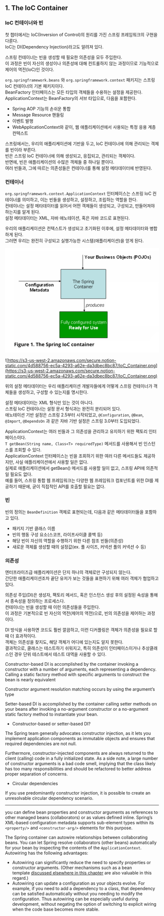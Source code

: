 ## 1. The IoC Container

### IoC 컨테이너와 빈

첫 챕터에서는 IoC(Inversion of Control)의 원리를 가진 스프링 프레임워크의 구현을 다룬다.  
IoC는 DI(Dependency Injection)라고도 알려져 있다.  

스프링 컨테이너는 빈을 생성할 때 필요한 의존성을 모두 주입한다.  
이 과정은 빈이 자신의 생성이나 의존성에 대해 컨트롤하지 않는 과정이므로 기능적으로 제어의 역전(IoC)인 것이다.  

`org.springframework.beans` 와 `org.springframework.context` 패키지는 스프링 IoC 컨테이너의 기본 패키지이다.  
BeanFactory 인터페이스는 모든 타입의 객체들을 수용하는 설정을 제공한다.  
ApplicationContext는 BeanFactory의 서브 타입으로, 다음을 포함한다.  

- Spring AOP 기능의 손쉬운 통합
- Message Resource 핸들링
- 이벤트 발행
- WebApplicationContext와 같이, 웹 애플리케이션에서 사용되는 특정 응용 계층 컨텍스트

스프링에서는, 우리의 애플리케이션에 기반을 두고, IoC 컨테이너에 의해 관리되는 객체를 빈이라 부른다.  
빈은 스프링 IoC 컨테이너에 의해 생성되고, 응집되고, 관리되는 객체이다.  
반면에, 빈은 애플리케이션의 수많은 객체들 중 하나일 뿐이다.  
여러 빈들과, 그에 따르는 의존성들은 컨테이너를 통해 설정 메타데이터에 반영된다.  

### 컨테이너

`org.springframework.context.ApplicationContext` 인터페이스는 스프링 IoC 컨테이너를 의미하고, 이는 빈들을 생성하고, 설정하고, 조립하는 역할을 한다.  
컨테이너는 설정 메타데이터를 읽어서 어떤 객체들이 생성되고, 구성되고, 만들어져야 하는지를 알게 된다.  
설정 메타데이터는 XML, 자바 애노테이션, 혹은 자바 코드로 표현된다.  

우리의 애플리케이션은 컨텍스트가 생성되고 초기화된 이후에, 설정 메타데이터와 병합하게 된다.  
그러면 우리는 완전히 구성되고 실행가능한 시스템(애플리케이션)을 얻게 된다.  

![](./images/IoC_Container.png)  

![https://s3-us-west-2.amazonaws.com/secure.notion-static.com/4d588756-ec5a-4293-a62e-da3dbec8bc87/IoC_Container.png](https://s3-us-west-2.amazonaws.com/secure.notion-static.com/4d588756-ec5a-4293-a62e-da3dbec8bc87/IoC_Container.png)

위의 설정 메타데이터는 우리 애플리케이션 개발자들에게 어떻게 스프링 컨테이너가 객체들을 생성하고, 구성할 수 있는지를 명시한다.  

설정 메타데이터는 XML 형식만 있는 것이 아니다.  
스프링 IoC 컨테이너는 설정 문서 형식과는 완전히 분리되어 있다.  
애노테이션 기반 설정은 스프링 2.5부터 시작되었고, `@Configuration`, `@Bean`, `@Import`, `@DependsOn` 과 같은 자바 기반 설정은 스프링 3.0부터 도입되었다.  

ApplicationContext는 여러 빈들과 그 의존성을 관리하고 유지하기 위한 팩토리 인터페이스이다.  
`T getBean(String name, Class<T> requiredType)` 메서드를 사용해서 빈 인스턴스를 조회할 수 있다.  
ApplicationContext 인터페이스는 빈을 조회하기 위한 여러 다른 메서드들도 제공하지만, 사실 애플리케이션에서 사용할 일은 없다.  
실제로 애플리케이션에서 getBean() 메서드를 사용할 일이 없고, 스프링 API에 의존적일 필요도 없다.  
예를 들어, 스프링 통합 웹 프레임워크는 다양한 웹 프레임워크 컴포넌트를 위한 DI를 제공하기 때문에, 굳이 직접적인 API를 호출할 필요는 없다.  

### 빈

빈의 정의는 `BeanDefinition` 객체로 표현되는데, 다음과 같은 메타데이터들을 포함하고 있다.  

- 패키지 기반 클래스 이름
- 빈의 행동 구성 요소(스코프, 라이프사이클 콜백 등)
- 해당 빈이 자신의 역할을 수행하기 위한 다른 참조 빈들(의존성)
- 새로운 객체를 생성할 때의 설정값(ex. 풀 사이즈, 커넥션 풀의 커넥션 수 등)

### 의존성

엔터프라이즈급 애플리케이션은 단지 하나의 객체로만 구성되지 않는다.  
간단한 애플리케이션조차 끝단 유저가 보는 것들을 표현하기 위해 여러 객체가 협업하고 있다.  

의존성 주입(DI)은 생성자, 팩토리 메서드, 혹은 인스턴스 생성 후의 설정된 속성을 통해서 종속성을 정의하는 프로세스다.  
컨테이너는 빈을 생성할 때 이런 의존성들을 주입한다.  
이 과정은 기본적으로 빈 자신의 역전(제어의 역전)으로, 빈의 의존성을 제어하는 과정이다.  

DI 방식을 사용하면 코드도 훨씬 깔끔하고, 이런 디커플링은 객체가 의존성을 필요로 할 때 더 효과적이다.  
객체는 의존성을 찾지도, 해당 객체가 어디에 있는지도 알지 못한다.  
결과적으로, 클래스는 테스트하기 쉬워지고, 특히 의존성이 인터페이스이거나 추상클래스인 경우 단위 테스트에서 테스트 대역을 사용할 수 있다.  

Constructor-based DI is accomplished by the container invoking a constructor with a number of arguments, each representing a dependency. Calling a static factory method with specific arguments to construct the bean is nearly equivalent

Constructor argument resolution matching occurs by using the argument’s type

Setter-based DI is accomplished by the container calling setter methods on your beans after invoking a no-argument constructor or a no-argument static factory method to instantiate your bean.

- Constructor-based or setter-based DI?

The Spring team generally advocates constructor injection, as it lets you implement application components as immutable objects and ensures that required dependencies are not null.

Furthermore, constructor-injected components are always returned to the client (calling) code in a fully initialized state. As a side note, a large number of constructor arguments is a bad code smell, implying that the class likely has too many responsibilities and should be refactored to better address proper separation of concerns.

- Circular dependencies

If you use predominantly constructor injection, it is possible to create an unresolvable circular dependency scenario.

---

you can define bean properties and constructor arguments as references to other managed beans (collaborators) or as values defined inline.
Spring’s XML-based configuration metadata supports sub-element types within its `<property/>` and `<constructor-arg/>` elements for this purpose.

The Spring container can autowire relationships between collaborating beans. You can let Spring resolve collaborators (other beans) automatically for your bean by inspecting the contents of the `ApplicationContext`. Autowiring has the following advantages:

- Autowiring can significantly reduce the need to specify properties or constructor arguments. (Other mechanisms such as a bean template [discussed elsewhere in this chapter](https://docs.spring.io/spring-framework/docs/current/reference/html/core.html#beans-child-bean-definitions) are also valuable in this regard.)
- Autowiring can update a configuration as your objects evolve. For example, if you need to add a dependency to a class, that dependency can be satisfied automatically without you needing to modify the configuration. Thus autowiring can be especially useful during development, without negating the option of switching to explicit wiring when the code base becomes more stable.
